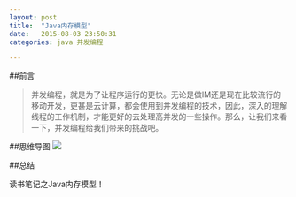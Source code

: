 ```yaml
---
layout: post
title:  "Java内存模型"
date:   2015-08-03 23:50:31
categories: java 并发编程

---
```

##前言
> 并发编程，就是为了让程序运行的更快。无论是做IM还是现在比较流行的移动开发，更甚是云计算，都会使用到并发编程的技术，因此，深入的理解线程的工作机制，才能更好的去处理高并发的一些操作。那么，让我们来看一下，并发编程给我们带来的挑战吧。

##思维导图
![](http://7xt310.com2.z0.glb.clouddn.com/Java%E5%86%85%E5%AD%98%E6%A8%A1%E5%9E%8B.png)


##总结

读书笔记之Java内存模型！
